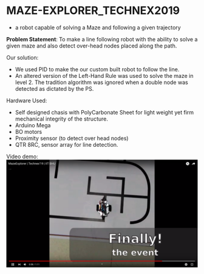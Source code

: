 # MAZE-EXPLORER_TECHNEX2019
- a robot capable of solving a Maze and following a given trajectory

**Problem Statement**: To make a line following robot with the ability to solve a given maze and also detect over-head nodes placed along the path.

Our solution:
- We used PID to make the our custom built robot to follow the line.
- An altered version of the Left-Hand Rule was used to solve the maze in level 2. The tradition algorithm was ignored when a double node was detected as dictated by the PS.

Hardware Used:
- Self designed chasis with PolyCarbonate Sheet for light weight yet firm mechanical integrity of the structure.
- Arduino Mega
- BO motors
- Proximity sensor (to detect over head nodes)
- QTR 8RC, sensor array for line detection.

Video demo:
[![Watch the video](Images/Demo.png)](https://www.youtube.com/watch?v=74u7iGGafeo)
  
